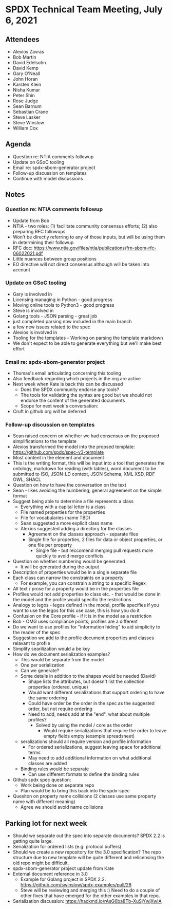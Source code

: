 # SPDX Technical Team Meeting, July 6, 2021

## Attendees

* Alexios Zavras
* Bob Martin
* David Edelsohn
* David Kemp
* Gary O'Neall
* John Horan
* Karsten Klein
* Nisha Kumar
* Peter Shin
* Rose Judge
* Sean Barnum
* Sebastian Crane
* Steve Lasker
* Steve Winslow
* William Cox

## Agenda
* Question re: NTIA comments followup
* Update on GSoC tooling
* Email re: spdx-sbom-generator project
* Follow-up discussion on templates
* Continue with model discussions

## Notes

### Question re: NTIA comments followup
* Update from Bob
* NTIA - two roles: (1) facilitate community consensus efforts; (2) also preparing RFC followups
* Won't be directly referring to any of those inputs, but will be using them in determining their followup
* RFC doc: https://www.ntia.gov/files/ntia/publications/frn-sbom-rfc-06022021.pdf
* Little nuances between group positions
* EO directive will not direct consensus although will be taken into account

### Update on GSoC tooling
* Gary is involved in
* Licensing managing in Python - good progress
* Moving online tools to Python3 - good progress
* Steve is involved in
* Golang tools - JSON parsing - great job
* just completed parsing now included in the main branch
* a few new issues related to the spec
* Alexios is involved in
* Tooling for the templates - Working on parsing the template markdown
* We don't expect to be able to generate everything but we'll make best effort

### Email re: spdx-sbom-generator project
* Thomas's email articulating concerning this tooling
* Also feedback regarding which projects in the org are active
* Next week when Kate is back this can be discussed
  * Does the SPDX community endorse any tools?
  * The tools for validating the syntax are good but we should not endorse the content of the generated documents
  * Scope for next week's conversation:
* Cruft in github org will be deferred

### Follow-up discussion on templates
* Sean raised concern on whether we had consensus on the proposed simplifications to the template
* Alexios transformed the model into the propsed template: https://github.com/spdx/spec-v3-template
* Most content in the element and document
* This is the writing format, this will be input into a tool that generates the ontology, markdown for reading (with tables), word document to be submitted to ISO, JSON-LD context, JSON Schema, XML XSD, RDF OWL, SHACL
* Question on how to have the conversation on the text
* Sean - likes avoiding the numbering; general agreement on the simple format
* Suggest being able to determine a file represents a class
  * Everything with a capital letter is a class
  * File named properties for the properties
  * File for vocabularies (name TBD)
  * Sean suggested a more explicit class name
  * Alexios suggested adding a directory for the classes
    * Agreement on the classes approach - separate files
    * Single file for properties, 2 files for data or object properties, or one file per property
      * Single file - but reccomend merging pull requests more quickly to avoid merge conflicts
* Question on whether numbering would be generated
  * It will be generated during the output
* Description of properties would be in a single separate file
* Each class can narrow the constraints on a property
  * For example, you can constrain a string to a specific Regex
* All text / prose for a property would be in the properties file
* Profiles would not add properties to class etc.  - that would be done in the model and the profile would specific the restrictions
* Analogy to legos - legos defined in the model, profile specifies if you want to use the legos for this use case, this is how you do it
* Confusion on the Core profile - if it is in the model as a restriction
* Bob - OMG uses compliance points; profiles are a different
* Do we want to use profiles for "information hiding" to aid simplicity to the reader of the spec
* Suggestion we add to the profile document properties and classes relavant to profile
* Simplify searilization would a be key
* How do we document serialization examples?
  * This would be separate from the model
  * One per serialization
  * Can we generate?
  * Some details in addition to the shapes would be needed (David)
    * Shape lists the attributes, but doesn't list the collection properties (ordered, unique)
    * Would want different serializations that support ordering to have the same ordering
    * Could have order be the order in the spec as the suggested order, but not require ordering
    * Need to add, needs add at the "end", what about multiple profiles?
      * Solved by using the model / core as the order
        * Would require serializations that require the order to leave empty fields empty (example spreadsheet)
  * seralizations should all require version and profile information
    * For ordered serializations, suggest leaving space for additional terms
    * May need to add additional information on what additional classes are added
  * Binding rules would be separate
    * Can use different formats to define the binding rules
* Github spdx spec question:
    * Work being done on separate repo
    * Plan would be to bring this back into the spdx-spec
* Quesiton on property name collisions (2 classes use same property name with different meaning)
   * Agree we should avoid name collisions


## Parking lot for next week
* Should we separate out the spec into separate documents?  SPDX 2.2 is getting quite large.
* Serialization for ordered lists (e.g. protocol buffers)
* Should we create a new repository for the 3.0 specification? The repo structure due to new template will be quite different and relicensing the old repo might be difficult.
* spdx-sbom-generator project update from Kate
* External document reference in 3.0
  * Example for Golang project in SPDX 2.2: https://github.com/swinslow/spdx-examples/pull/28
  * Steve will be reviewing and merging this  :)  Need to do a couple of other fixes that have emerged for the other examples in that repo.
* Serialization discussion: https://hackmd.io/rAsG6ba8Tb-XuSjYwjXwIA
